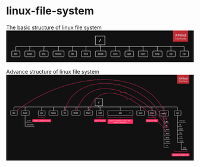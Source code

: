 # linux-file-system

The basic structure of linux file system 
![basic structure](img/linux.png)

Advance structure of linux file system 
![advance structure](img/linux2.png)
